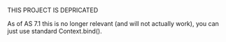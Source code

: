 THIS PROJECT IS DEPRICATED

As of AS 7.1 this is no longer relevant (and will not actually work), you can just use standard Context.bind(). 
